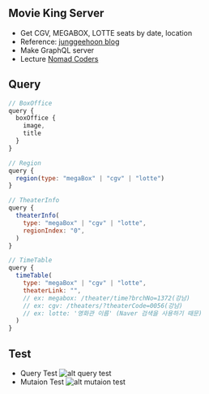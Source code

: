 ## Movie King Server
+ Get CGV, MEGABOX, LOTTE seats by date, location
+ Reference: [junggeehoon blog](https://medium.com/@junggeehoon/%ED%81%AC%EB%A1%A4%EB%9F%AC%EB%A5%BC-%EC%9D%B4%EC%9A%A9%ED%95%B4-cgv-imax-%EB%AA%85%EB%8B%B9-%EC%9E%90%EB%A6%AC%EB%A5%BC-%EC%98%88%EB%A7%A4%ED%95%98%EC%9E%90-772255dd0431)
+ Make GraphQL server
+ Lecture [Nomad Coders](https://www.youtube.com/watch?v=dGB0m7agxKE&list=PL7jH19IHhOLOpU_yAYzCO4iQNvdou1AnK&index=2)

## Query
```js
// BoxOffice
query {
  boxOffice {
    image,
    title
  }
}

// Region
query {
  region(type: "megaBox" | "cgv" | "lotte")
}

// TheaterInfo
query {
  theaterInfo(
    type: "megaBox" | "cgv" | "lotte",
    regionIndex: "0",
  )
}

// TimeTable
query {
  timeTable(
    type: "megaBox" | "cgv" | "lotte",
    theaterLink: "",
    // ex: megabox: /theater/time?brchNo=1372(강남)
    // ex: cgv: /theaters/?theaterCode=0056(강남)
    // ex: lotte: '영화관 이름' (Naver 검색을 사용하기 때문)
  )
}
````

## Test
+ Query Test
![alt query test](https://d39c58j2fkj161.cloudfront.net/query-test.png)
+ Mutaion Test
![alt mutaion test](https://d39c58j2fkj161.cloudfront.net/mutation-test.png)